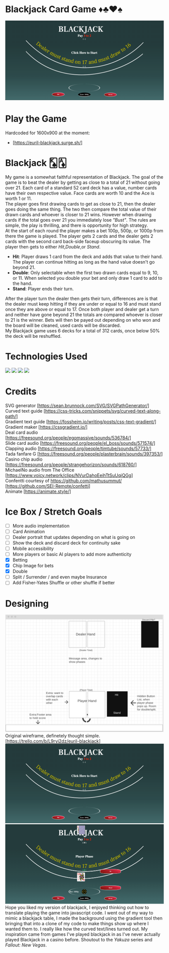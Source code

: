# Blackjack Card Game ♦️♣️♥️♠️
![picture of starting screen of my game](./images/blackjackRM.png)
# Play the Game
Hardcoded for 1600x900 at the moment:
- [https://euril-blackjack.surge.sh/]
<!-- start of description -->
# Blackjack 🂮🃁
My game is a somewhat faithful representation of Blackjack. The goal of the game is to beat the dealer by getting as close to a total of 21 without going over 21. Each card of a standard 52 card deck has a value, number cards have their own respective value. Face cards are worth 10 and the Ace is worth 1 or 11. <br>
The player goes first drawing cards to get as close to 21, then the dealer goes doing the same thing. The two then compare the total value of their drawn cards and whoever is closer to 21 wins. However when drawing cards if the total goes over 21 you immediately lose *"Bust"*. The rules are simple, the play is thrilling, and there is opportunity for high strategy. <br> 
At the start of each round the player makes a bet 100p, 500p, or 1000p from there the game is played. The player gets 2 cards and the dealer gets 2 cards with the second card back-side faceup obscuring its value. The player then gets to either *Hit*,*Double*,or *Stand*. 
- **Hit**: Player draws 1 card from the deck and adds that value to their hand. The player can continue hitting as long as the hand value doesn't go beyond 21.
- **Double**: Only selectable when the first two drawn cards equal to 9, 10, or 11. When selected you double your bet and only draw 1 card to add to the hand.
- **Stand**: Player ends their turn.
<!-- end of the list -->
After the player turn the dealer then gets their turn, differences are is that the dealer must keep hitting if they are under or equal to 16 and must stand once they are above or equal to 17. Once both player and dealer get a turn and neither have gone beyond 21 the totals are compared whoever is closer to 21 is the winner. Bets will then be payed out depending on who won and the board will be cleaned, used cards will be discarded.<br>
My Blackjack game uses 6 decks for a total of 312 cards, once below 50% the deck will be reshuffled. 


# Technologies Used 
<img src="https://img.shields.io/badge/JavaScript-323330?style=for-the-badge&logo=javascript&logoColor=F7DF1E"/>
<img src="https://img.shields.io/badge/CSS3-1572B6?style=for-the-badge&logo=css3&logoColor=white"/>
<img src="https://img.shields.io/badge/HTML5-E34F26?style=for-the-badge&logo=html5&logoColor=white"/>
<img src="https://img.shields.io/badge/GIT-E44C30?style=for-the-badge&logo=git&logoColor=white"/>

# Credits 
SVG generator
[https://sean.brunnock.com/SVG/SVGPathGenerator/]<br>
Curved text guide
[https://css-tricks.com/snippets/svg/curved-text-along-path/]<br>
Gradient text guide
[https://fossheim.io/writing/posts/css-text-gradient/]<br>
Gradient maker
[https://cssgradient.io/]<br>
Deal card audio
[https://freesound.org/people/egomassive/sounds/536784/]<br>
Slide card audio
[https://freesound.org/people/el_boss/sounds/571574/]<br>
Clapping audio
[https://freesound.org/people/timtube/sounds/57733/]<br>
Tada fanfare G
[https://freesound.org/people/plasterbrain/sounds/397353/]<br>
Casino chip audio
[https://freesound.org/people/strangehorizon/sounds/618760/]<br>
MichaelNo audio from The Office 
[https://www.voicy.network/clips/NVurDahoEeihTtSuUqiQGg]<br>
Confentti courtesy of https://github.com/mathusummut/
[https://github.com/SEI-Remote/confetti]<br>
Animate
[https://animate.style/]

# Ice Box / Stretch Goals
- [ ] More audio implementation 
- [ ] Card Animation
- [ ] Dealer portrait that updates depending on what is going on
- [ ] Show the deck and discard deck for continuity sake
- [ ] Mobile accessibility
- [ ] More players or basic AI players to add more authenticity
- [x] Betting
- [X] Chip Image for bets
- [x] Double
- [ ] Split / Surrender / and even maybe Insurance
- [ ] Add Fisher-Yates Shuffle or other shuffle if better

# Designing
![picture of my wireframe](./images/wireframe.png)
Original wireframe, definetely thought simple.
[https://trello.com/b/L9ryi2dz/euril-blackjack]
![Ver 1.0 of game](./images/blackjackRM.png)
![Ver 1.0 of game in play](./images/blackjackRM2.png)
Hope you liked my version of blackjack, I enjoyed thinking out how to translate playing the game into javascript code. I went out of my way to mimic a blackjack table, I made the background using the gradient tool then bringing that into a clone of my code to make things show up where I wanted them to. I really like how the curved text/lines turned out. My inspiration came from games I've played blackjack in as I've never actually played Blackjack in a casino before. Shoutout to the *Yakuza* series and *Fallout: New Vegas*.
